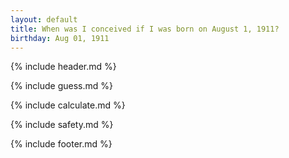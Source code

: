 ```yaml
---
layout: default
title: When was I conceived if I was born on August 1, 1911?
birthday: Aug 01, 1911
---
```


{% include header.md %}

{% include guess.md %}

{% include calculate.md %}

{% include safety.md %}

{% include footer.md %}



